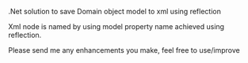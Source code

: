 .Net solution to save Domain object model to xml using reflection

Xml node is named by using model property name achieved using reflection.

Please send me any enhancements you make, feel free to use/improve
